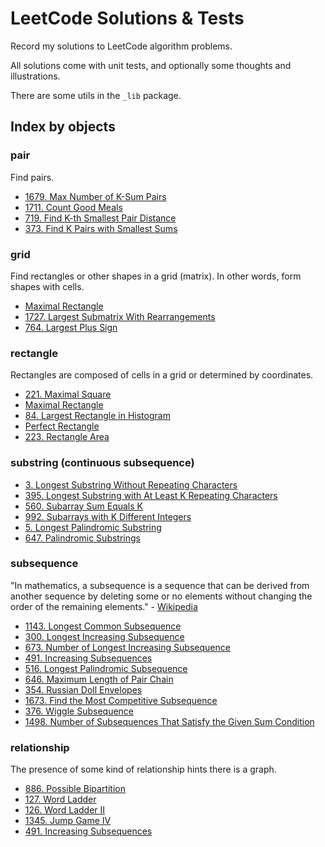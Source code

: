 # LeetCode Solutions & Tests

Record my solutions to LeetCode algorithm problems.

All solutions come with unit tests, and optionally some thoughts and illustrations.

There are some utils in the `_lib` package.

## Index by objects

### pair

Find pairs.

- [1679. Max Number of K-Sum Pairs](./src/max_number_of_k_sum_pairs_1679)
- [1711. Count Good Meals](./src/count_good_meals_1711)
- [719. Find K-th Smallest Pair Distance](./src/find_kth_smallest_pair_distance)
- [373. Find K Pairs with Smallest Sums](./src/find_k_pairs_with_smallest_sums)

### grid

Find rectangles or other shapes in a grid (matrix). In other words,
form shapes with cells.

- [Maximal Rectangle](./src/maximal_rectangle)
- [1727. Largest Submatrix With Rearrangements](./src/largest_submatrix_with_rearrangements)
- [764. Largest Plus Sign](./src/largest_plus_sign)

### rectangle

Rectangles are composed of cells in a grid or determined by coordinates.

- [221. Maximal Square](./src/maximal_square)
- [Maximal Rectangle](./src/maximal_rectangle)
- [84. Largest Rectangle in Histogram](./src/largest_rectangle_in_histogram)
- [Perfect Rectangle](./src/perfect_rectangle)
- [223. Rectangle Area](./src/rectangle_area_223)

### substring (continuous subsequence)

- [3. Longest Substring Without Repeating Characters](./src/longest_substring_without_repeating_characters)
- [395. Longest Substring with At Least K Repeating Characters](./src/longest_substring_with_at_least_k_repeating_characters)
- [560. Subarray Sum Equals K](./src/subarray_sum_equals_k_560)
- [992. Subarrays with K Different Integers](./src/subarrays_with_k_different_integers)
- [5. Longest Palindromic Substring](./src/longest_palindromic_substring_5)
- [647. Palindromic Substrings](./src/palindromic_substrings_647)

### subsequence

"In mathematics, a subsequence is a sequence that can be derived from another sequence by deleting some or no elements without changing the order of the remaining elements." -
[Wikipedia](https://en.wikipedia.org/wiki/Subsequence)

- [1143. Longest Common Subsequence](./src/longest_common_subsequence_1143)
- [300. Longest Increasing Subsequence](./src/longest_increasing_subsequence_300)
- [673. Number of Longest Increasing Subsequence](./src/number_of_longest_increasing_subsequence_673)
- [491. Increasing Subsequences](./src/increasing_subsequences_491)
- [516. Longest Palindromic Subsequence](./src/longest_palindromic_subsequence_516)
- [646. Maximum Length of Pair Chain](./src/maximum_length_of_pair_chain_646)
- [354. Russian Doll Envelopes](./src/russian_doll_envelopes_354)
- [1673. Find the Most Competitive Subsequence](./src/find_the_most_competitive_subsequence_1673)
- [376. Wiggle Subsequence](./src/wiggle_subsequence_376)
- [1498. Number of Subsequences That Satisfy the Given Sum Condition](./src/number_of_subsequences_that_satisfy_the_given_sum_condition_1498)

### relationship

The presence of some kind of relationship hints there is a graph.

- [886. Possible Bipartition](./src/possible_bipartition_886)
- [127. Word Ladder](./src/word_ladder)
- [126. Word Ladder II](./src/word_ladder_ii)
- [1345. Jump Game IV](./src/jump_game_iv)
- [491. Increasing Subsequences](./src/increasing_subsequences_491)

